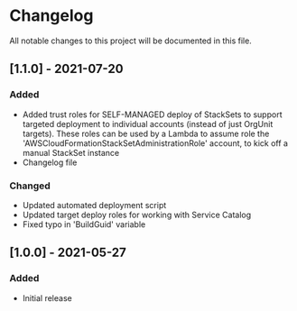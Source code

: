 # Changelog

All notable changes to this project will be documented in this file.

## [1.1.0] - 2021-07-20

### Added

- Added trust roles for SELF-MANAGED deploy of StackSets to support targeted deployment to individual accounts (instead of just OrgUnit targets). These roles can be used by a Lambda to assume role the 'AWSCloudFormationStackSetAdministrationRole' account, to kick off a manual StackSet instance
- Changelog file

### Changed

- Updated automated deployment script
- Updated target deploy roles for working with Service Catalog
- Fixed typo in 'BuildGuid' variable

## [1.0.0] - 2021-05-27

### Added

- Initial release